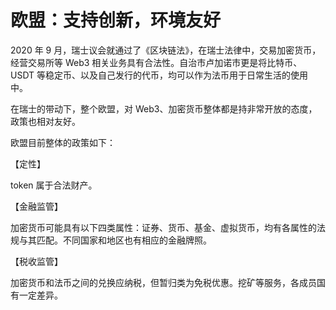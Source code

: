 # 欧盟：支持创新，环境友好

2020 年 9 月，瑞士议会就通过了《区块链法》，在瑞士法律中，交易加密货币，经营交易所等 Web3 相关业务具有合法性。自治市卢加诺市更是将比特币、USDT 等稳定币、以及自己发行的代币，均可以作为法币用于日常生活的使用中。

在瑞士的带动下，整个欧盟，对 Web3、加密货币整体都是持非常开放的态度，政策也相对友好。

欧盟目前整体的政策如下：

【定性】

token 属于合法财产。

【金融监管】

加密货币可能具有以下四类属性：证券、货币、基金、虚拟货币，均有各属性的法规与其匹配。不同国家和地区也有相应的金融牌照。

【税收监管】

加密货币和法币之间的兑换应纳税，但暂归类为免税优惠。挖矿等服务，各成员国有一定差异。